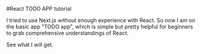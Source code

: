 #React TODO APP tutorial

I tried to use Next.js without enough experience with React.
So now I am on the basic app "TODO app", which is simple but pretty helpful for beginners to grab comprehensive understandings of React.

See what I will get.

